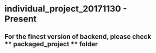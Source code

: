 # individual_project_20171130 - Present

## For the finest version of backend, please check ** packaged_project ** folder
